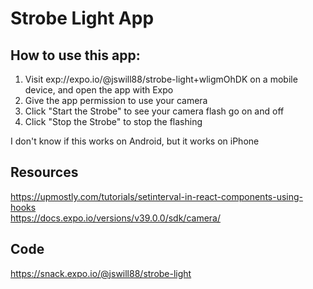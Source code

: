 # Strobe Light App

## How to use this app:
1. Visit exp://expo.io/@jswill88/strobe-light+wligmOhDK on a mobile device, and open the app with Expo
2. Give the app permission to use your camera
3. Click "Start the Strobe" to see your camera flash go on and off
4. Click "Stop the Strobe" to stop the flashing

I don't know if this works on Android, but it works on iPhone

## Resources
https://upmostly.com/tutorials/setinterval-in-react-components-using-hooks  
https://docs.expo.io/versions/v39.0.0/sdk/camera/  

## Code
https://snack.expo.io/@jswill88/strobe-light
